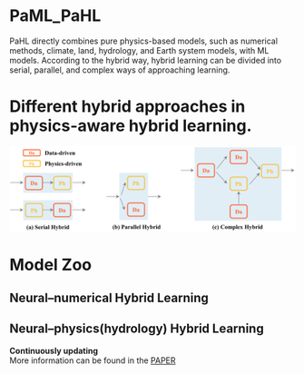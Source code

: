 # PaML_PaHL
PaHL directly combines pure physics-based models, such as numerical methods, climate, land, hydrology, and Earth system models, with ML models. According to the hybrid way, hybrid learning can be divided into serial, parallel, and complex ways of approaching learning. 
# Different hybrid approaches in physics-aware hybrid learning.
![image](https://github.com/HydroPML/PaML_PaHL/blob/main/fig1.png)
# Model Zoo
## Neural–numerical Hybrid Learning
## Neural–physics(hydrology) Hybrid Learning
**Continuously updating**  
More information can be found in the [PAPER](https://arxiv.org/abs/2310.05227)  

